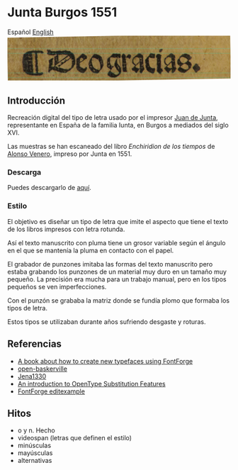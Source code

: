 # Junta Burgos 1551
Español [English](README.md)
![Deo gracias.](samples/f_clxxxviii_v_titulo.jpg)

## Introducción
Recreación digital del tipo de letra usado por el impresor [Juan de Junta](http://dbe.rah.es/biografias/49373/juan-de-junta), representante en España de la familia Iunta,  en Burgos a mediados del siglo XVI.

Las muestras se han escaneado del libro
*Enchiridion de los tiempos*
de [Alonso Venero](https://es.wikipedia.org/wiki/Alonso_Venero), 
impreso por Junta en 1551.

### Descarga
Puedes descargarlo de [aquí](fonts/Junta-Burgos-1551-Matriz.otf).


### Estilo
El objetivo es diseñar un tipo de letra que imite el aspecto que tiene el texto de los libros impresos con letra rotunda.

Así el texto manuscrito con pluma tiene un grosor variable según el ángulo en el que se mantenía la pluma en contacto con el papel. 

El grabador de punzones imitaba las formas del texto manuscrito pero estaba grabando los punzones de un material muy duro en un tamaño muy pequeño. La precisión era mucha para un trabajo manual, pero en los tipos pequeños se ven imperfecciones. 

Con el punzón se grababa la matriz donde se fundía plomo que formaba los tipos de letra.

Estos tipos se utilizaban durante años sufriendo desgaste y roturas.



## Referencias
*  [A book about how to create new typefaces using FontForge](http://designwithfontforge.com/en-US/Introduction.html)
*  [open-baskerville](https://github.com/klepas/open-baskerville)
*  [Jena1330](https://github.com/Anaphory/Jena1330)
*  [An introduction to OpenType Substitution Features](https://ilovetypography.com/OpenType/opentype-features.html)
*  [FontForge editexample](https://fontforge.github.io/en-US/tutorials/editexample/)

## Hitos
*  o y n. Hecho
*  videospan (letras que definen el estilo)
*  minúsculas
*  mayúsculas
*  alternativas 



